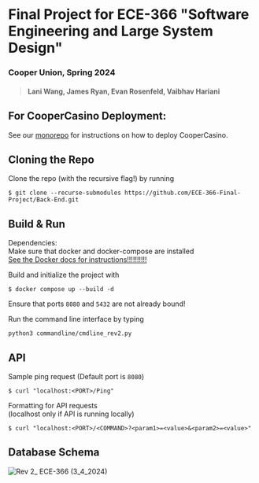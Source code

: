 # Final Project for ECE-366 "Software Engineering and Large System Design"
### Cooper Union, Spring 2024
> #### Lani Wang, James Ryan, Evan Rosenfeld, Vaibhav Hariani

## For CooperCasino Deployment:  
See our [monorepo](https://github.com/ECE-366-Final-Project/monorepo) for instructions on how to deploy CooperCasino.  

## Cloning the Repo
Clone the repo (with the recursive flag!) by running
```
$ git clone --recurse-submodules https://github.com/ECE-366-Final-Project/Back-End.git
```

## Build & Run  
Dependencies:  
Make sure that docker and docker-compose are installed  
[See the Docker docs for instructions!!!!!!!!!!](https://docs.docker.com/compose/install/linux/)

Build and initialize the project with <br>
```
$ docker compose up --build -d
```
Ensure that ports `8080` and `5432` are not already bound! <br>

Run the command line interface by typing

```
python3 commandline/cmdline_rev2.py
```

## API
Sample ping request (Default port is `8080`)        <br>
```
$ curl "localhost:<PORT>/Ping"
```

Formatting for API requests                 <br>
(localhost only if API is running locally)  <br>
```
$ curl "localhost:<PORT>/<COMMAND>?<param1>=<value>&<param2>=<value>"
```

## Database Schema
![Rev 2_ ECE-366 (3_4_2024)](https://github.com/ECE-366-Final-Project/Back-End/assets/60847314/c6d7840f-1063-4d5f-9c52-f25395a30851)

